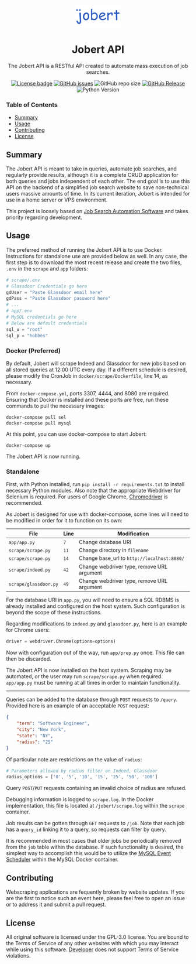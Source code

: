 <div align="center">
  <img alt="Logo goes here" style="width: 25%; height: auto" src="logo.png">
</div>
<h1 align="center">Jobert API</h1>
<p align ="center">
  The Jobert API is a RESTful API created to automate mass execution of job searches.
</p>
<div align="center">
  <a href="LICENSE"><img alt="License badge" src="https://img.shields.io/github/license/f-104/jobert-api?color=blue"></a>
  <a href="https://github.com/f-104/jobert-api/issues"><img alt="GitHub issues" src="https://img.shields.io/github/issues/f-104/jobert-api?color=blue"></a>
  <img alt="GitHub repo size" src="https://img.shields.io/github/repo-size/f-104/jobert-api?color=blue">
  <a href="https://github.com/f-104/jobert-api/releases"><img alt="GitHub Release" src="https://img.shields.io/github/v/release/f-104/jobert-api?color=blue&include_prereleases"></a>
  <img alt="Python Version" src="https://img.shields.io/badge/python-3.9%2B-blue">
</div>

### Table of Contents
- [Summary](#Summary)
- [Usage](#Usage)
- [Contributing](#Contributing)
- [License](#License)

## Summary
The Jobert API is meant to take in queries, automate job searches, and regularly provide results, although it is a complete CRUD application for both queries and jobs independent of each other. The end goal is to use this API on the backend of a simplified job search website to save non-technical users massive amounts of time. In its current iteration, Jobert is intended for use in a home server or VPS environment.

This project is loosely based on [Job Search Automation Software](https://github.com/f-104/jsas) and takes priority regarding development.

## Usage
The preferred method of running the Jobert API is to use Docker. Instructions for standalone use are provided below as well. In any case, the first step is to download the most recent release and create the two files, `.env` in the `scrape` and `app` folders:

```python
# scrape/.env
# Glassdoor Credentials go here
gdUser = "Paste Glassdoor email here"
gdPass = "Paste Glassdoor password here"
# ...
# app/.env
# MySQL credentials go here
# Below are default credentials
sql_u = "root"
sql_p = "hobbes"
```

### Docker (Preferred)
By default, Jobert will scrape Indeed and Glassdoor for new jobs based on all stored queries at 12:00 UTC every day. If a different schedule is desired, please modify the CronJob in `docker/scrape/Dockerfile`, line 14, as necessary.

From `docker-compose.yml`, ports 3307, 4444, and 8080 are required. Ensuring that Docker is installed and these ports are free, run these commands to pull the necessary images:

```
docker-compose pull sel
docker-compose pull mysql
```

At this point, you can use docker-compose to start Jobert:

```
docker-compose up
```

The Jobert API is now running.

### Standalone

First, with Python installed, run `pip install -r requirements.txt` to install necessary Python modules. Also note that the appropriate Webdriver for Selenium is required. For users of Google Chrome, [Chromedriver](https://chromedriver.chromium.org/downloads) is recommended.

As Jobert is designed for use with docker-compose, some lines will need to be modified in order for it to function on its own:

| File                    | Line  | Modification                                |
|-------------------------|-------|---------------------------------------------|
| `app/app.py`            | `7`   | Change database URI                         |
| `scrape/scrape.py`      | `11`  | Change directory in `filename`              |
| `scrape/scrape.py`      | `14`  | Change base_url to `http://localhost:8080/` |
| `scrape/indeed.py`      | `42`  | Change webdriver type, remove URL argument  |
| `scrape/glassdoor.py`   | `49`  | Change webdriver type, remove URL argument  |

For the database URI in `app.py`, you will need to ensure a SQL RDBMS is already installed and configured on the host system. Such configuration is beyond the scope of these instructions.

Regarding modifications to `indeed.py` and `glassdoor.py`, here is an example for Chrome users:

```Python
driver = webdriver.Chrome(options=options)
```

Now with configuration out of the way, run `app/prep.py` once. This file can then be discarded.

The Jobert API is now installed on the host system. Scraping may be automated, or the user may run `scrape/scrape.py` when required. `app/app.py` must be running at all times in order to maintain functionality.

---

Queries can be added to the database through `POST` requests to `/query`. Provided here is an example of an acceptable `POST` request:

```json
{
    "term": "Software Engineer",
    "city": "New York",
    "state": "NY",
    "radius": "25"
}
```

Of particular note are restrictions on the value of `radius`:

```Python
# Parameters allowed by radius filter on Indeed, Glassdoor
radius_options = ['0', '5', '10', '15', '25', '50', '100']
```

Query `POST`/`PUT` requests containing an invalid choice of radius are refused.

Debugging information is logged to `scrape.log`. In the Docker implementation, this file is located at `/jobert/scrape.log` within the `scrape` container.

Job results can be gotten through `GET` requests to `/job`. Note that each job has a `query_id` linking it to a query, so requests can filter by query.

It is recommended in most cases that older jobs be periodically removed from the `job` table within the database. If such functionality is desired, the simplest way to accomplish this would be to utilize the [MySQL Event Scheduler](https://dev.mysql.com/doc/refman/5.7/en/event-scheduler.html) within the MySQL Docker container.

## Contributing
Webscraping applications are fequently broken by website updates. If you are the first to notice such an event here, please feel free to open an issue or to address it and submit a pull request.

## License
All original software is licensed under the GPL-3.0 license. You are bound to the Terms of Service of any other websites with which you may interact while using this software. [Developer](https://github.com/f-104) does not support Terms of Service violations.